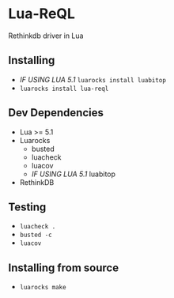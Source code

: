 # Lua-ReQL

Rethinkdb driver in Lua

## Installing
- _IF USING LUA 5.1_ `luarocks install luabitop`
- `luarocks install lua-reql`

## Dev Dependencies
- Lua >= 5.1
- Luarocks
  - busted
  - luacheck
  - luacov
  - _IF USING LUA 5.1_ luabitop
- RethinkDB

## Testing
- `luacheck .`
- `busted -c`
- `luacov`

## Installing from source
- `luarocks make`
